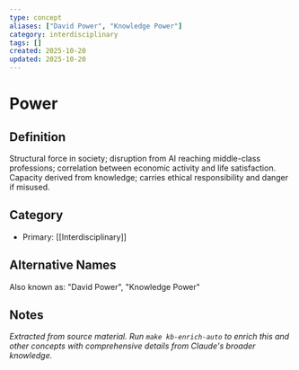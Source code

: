 ```yaml
---
type: concept
aliases: ["David Power", "Knowledge Power"]
category: interdisciplinary
tags: []
created: 2025-10-20
updated: 2025-10-20
---
```


# Power

## Definition

Structural force in society; disruption from AI reaching middle-class professions; correlation between economic activity and life satisfaction.
Capacity derived from knowledge; carries ethical responsibility and danger if misused.

## Category

- Primary: [[Interdisciplinary]]

## Alternative Names

Also known as: "David Power", "Knowledge Power"

## Notes

*Extracted from source material. Run `make kb-enrich-auto` to enrich this and other concepts with comprehensive details from Claude's broader knowledge.*
